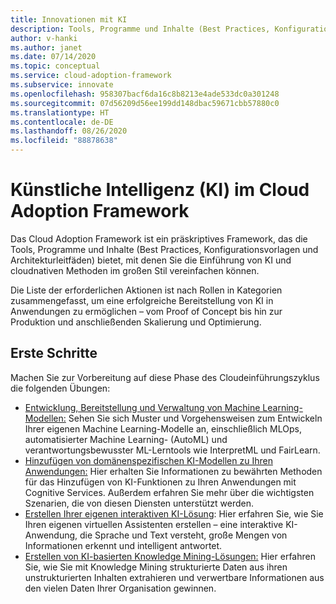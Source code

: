 ```yaml
---
title: Innovationen mit KI
description: Tools, Programme und Inhalte (Best Practices, Konfigurationsvorlagen und Architekturleitfäden), die die Einführung von künstlicher Intelligenz (KI) und cloudnativen Methoden im großen Stil vereinfachen.
author: v-hanki
ms.author: janet
ms.date: 07/14/2020
ms.topic: conceptual
ms.service: cloud-adoption-framework
ms.subservice: innovate
ms.openlocfilehash: 958307bacf6da16c8b8213e4ade533dc0a301248
ms.sourcegitcommit: 07d56209d56ee199dd148dbac59671cbb57880c0
ms.translationtype: HT
ms.contentlocale: de-DE
ms.lasthandoff: 08/26/2020
ms.locfileid: "88878638"
---
```

<!-- docsTest:casing InterpretML FairLearn -->

# <a name="ai-in-the-cloud-adoption-framework"></a>Künstliche Intelligenz (KI) im Cloud Adoption Framework

Das Cloud Adoption Framework ist ein präskriptives Framework, das die Tools, Programme und Inhalte (Best Practices, Konfigurationsvorlagen und Architekturleitfäden) bietet, mit denen Sie die Einführung von KI und cloudnativen Methoden im großen Stil vereinfachen können.

Die Liste der erforderlichen Aktionen ist nach Rollen in Kategorien zusammengefasst, um eine erfolgreiche Bereitstellung von KI in Anwendungen zu ermöglichen – vom Proof of Concept bis hin zur Produktion und anschließenden Skalierung und Optimierung.

## <a name="get-started"></a>Erste Schritte

Machen Sie zur Vorbereitung auf diese Phase des Cloudeinführungszyklus die folgenden Übungen:

- [Entwicklung, Bereitstellung und Verwaltung von Machine Learning-Modellen:](https://azure.microsoft.com/overview/ai-platform/dev-resources/) Sehen Sie sich Muster und Vorgehensweisen zum Entwickeln Ihrer eigenen Machine Learning-Modelle an, einschließlich MLOps, automatisierter Machine Learning- (AutoML) und verantwortungsbewusster ML-Lerntools wie InterpretML und FairLearn.
- [Hinzufügen von domänenspezifischen KI-Modellen zu Ihren Anwendungen:](https://www.oreilly.com/library/view/building-intelligent-apps/9781492058632/) Hier erhalten Sie Informationen zu bewährten Methoden für das Hinzufügen von KI-Funktionen zu Ihren Anwendungen mit Cognitive Services. Außerdem erfahren Sie mehr über die wichtigsten Szenarien, die von diesen Diensten unterstützt werden.
- [Erstellen Ihrer eigenen interaktiven KI-Lösung](https://www.oreilly.com/library/view/a-developers-guide/9781492080619/): Hier erfahren Sie, wie Sie Ihren eigenen virtuellen Assistenten erstellen – eine interaktive KI-Anwendung, die Sprache und Text versteht, große Mengen von Informationen erkennt und intelligent antwortet.
- [Erstellen von KI-basierten Knowledge Mining-Lösungen:](https://azure.microsoft.com/resources/a-developers-guide-to-building-ai-driven-knowledge-mining-solutions/) Hier erfahren Sie, wie Sie mit Knowledge Mining strukturierte Daten aus ihren unstrukturierten Inhalten extrahieren und verwertbare Informationen aus den vielen Daten Ihrer Organisation gewinnen.
